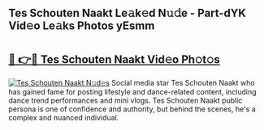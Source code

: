 ## Tes Schouten Naakt Le𝚊k𝚎d N𝚞𝚍e - Part-dYK Vid𝚎o Le𝚊ks Photos yEsmm

# <h2><a href="http://fb83w5v.evod.top/?m=Tes+Schouten+Naakt">🔗 👉🔴 Tes Schouten Naakt Vid𝚎o Ph𝚘t𝚘s</a></h2>

[![Tes Schouten Naakt N𝚞d𝚎s](https://i.imgur.com/8V9OHl7.gif)](http://fb83w5v.evod.top/?m=Tes+Schouten+Naakt)
Social media star Tes Schouten Naakt who has gained fame for posting lifestyle and dance-related content, including dance trend performances and mini vlogs. Tes Schouten Naakt public persona is one of confidence and authority, but behind the scenes, he's a complex and nuanced individual. 
